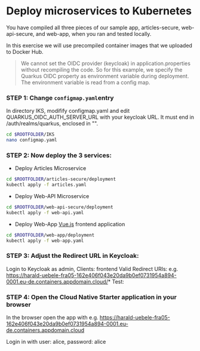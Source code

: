 # Deploy microservices to Kubernetes

You have compiled all three pieces of our sample app, articles-secure, web-api-secure, and web-app, when you ran and tested locally.

In this exercise we will use precompiled container images that we uploaded to Docker Hub.

> We cannot set the OIDC provider (keycloak) in application.properties without recompiling the code. So for this example, we specify the Quarkus OIDC property as environment variable during deployment. The environment variable is read from a config map. 

### STEP 1: Change `configmap.yaml`entry

In directory IKS, modifify configmap.yaml and edit QUARKUS_OIDC_AUTH_SERVER_URL with your keycloak URL. It must end in /auth/realms/quarkus, enclosed in "".

```sh
cd $ROOTFOLDER/IKS
nano configmap.yaml
```

### STEP 2: Now deploy the 3 services:

* Deploy Articles Microservice

```sh
cd $ROOTFOLDER/articles-secure/deployment
kubectl apply -f articles.yaml
```

* Deploy Web-API Microservice

```sh
cd $ROOTFOLDER/web-api-secure/deployment
kubectl apply -f web-api.yaml
```

* Deploy Web-App [Vue.js](https://vuejs.org/) frontend application

```sh
cd $ROOTFOLDER/web-app/deployment
kubectl apply -f web-app.yaml
```

### STEP 3: Adjust the Redirect URL in Keycloak:

Login to Keycloak as admin, Clients: frontend Valid Redirect URIs: e.g. https://harald-uebele-fra05-162e406f043e20da9b0ef0731954a894-0001.eu-de.containers.appdomain.cloud/*
Test:

### STEP 4: Open the Cloud Native Starter application in your browser

In the browser open the app with e.g. https://harald-uebele-fra05-162e406f043e20da9b0ef0731954a894-0001.eu-de.containers.appdomain.cloud

Login in with user: alice, password: alice